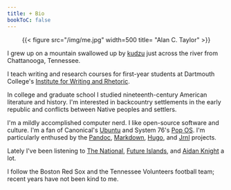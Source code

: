 ```yaml
---
title: + Bio
bookToC: false
---
```



<div style="text-align:center">{{< figure src="/img/me.jpg" width=500 title= "Alan C. Taylor" >}}</div>

I grew up on a mountain swallowed up by [kudzu](https://en.wikipedia.org/wiki/Kudzu) just across the river from Chattanooga, Tennessee.  

I teach writing and research courses for first-year students at Dartmouth College's [Institute for Writing and Rhetoric](https://writing-speech.dartmouth.edu).

In college and graduate school I studied nineteenth-century American literature and history. I'm interested in backcountry settlements in the early republic and conflicts between Native peoples and settlers.  

I'm a mildly accomplished computer nerd. I like open-source software and culture. I'm a fan of Canonical's [Ubuntu](https://ubuntu.com) and System 76's [Pop OS](https://pop.system76.com/). I'm particularly enthused by the [Pandoc](https://pandoc.org/), [Markdown](https://daringfireball.net/projects/markdown/syntax), [Hugo](https://gohugo.io/), and [Jrnl](https://jrnl.sh/) projects. 

Lately I've been listening to [The National](https://americanmary.com/), [Future Islands](https://future-islands.com/), and [Aidan Knight](https://www.aidanknight.com/) a lot.

I follow the Boston Red Sox and the Tennessee Volunteers football team; recent years have not been kind to me.  
